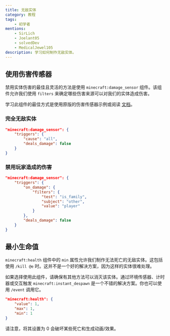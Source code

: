 ```yaml
---
title: 无敌实体
category: 教程
tags:
    - 初学者
mentions:
    - SirLich
    - Joelant05
    - solvedDev
    - MedicalJewel105
description: 学习如何制作无敌实体。
---
```


## 使用伤害传感器

禁用实体伤害的最佳且灵活的方法是使用 `minecraft:damage_sensor` 组件。该组件允许我们使用 `filters` 来确定哪些伤害来源可以对我们的实体造成伤害。

学习此组件的最佳方式是使用原版的伤害传感器示例或阅读 [文档](https://bedrock.dev/docs/stable/Entities#minecraft:damage_sensor)。

### 完全无敌实体

```json title="BP/entities/entity.json#minecraft:entity/components"
"minecraft:damage_sensor": {
    "triggers": {
        "cause": "all",
        "deals_damage": false
    }
}
```

### 禁用玩家造成的伤害

```json title="BP/entities/entity.json#minecraft:entity/components"
"minecraft:damage_sensor": {
    "triggers": {
        "on_damage": {
            "filters": {
                "test": "is_family",
                "subject": "other",
                "value": "player"
            }
        },
        "deals_damage": false
    }
}
```

## 最小生命值

`minecraft:health` 组件中的 `min` 属性允许我们制作无法死亡的无敌实体。这包括使用 `/kill @e` 时。这并不是一个好的解决方案，因为这样的实体很难处理。

如果选择使用此组件，请确保有其他方法可以消灭该实体。通过环境传感器、计时器或交互触发 `minecraft:instant_despawn` 是一个不错的解决方案。你也可以使用 `/event` 调用它。

```json title="BP/entities/entity.json#minecraft:entity/components"
"minecraft:health": {
    "value": 1,
    "max": 1,
    "min": 1
}
```

请注意，将其设置为 0 会破坏某些死亡和生成动画/效果。